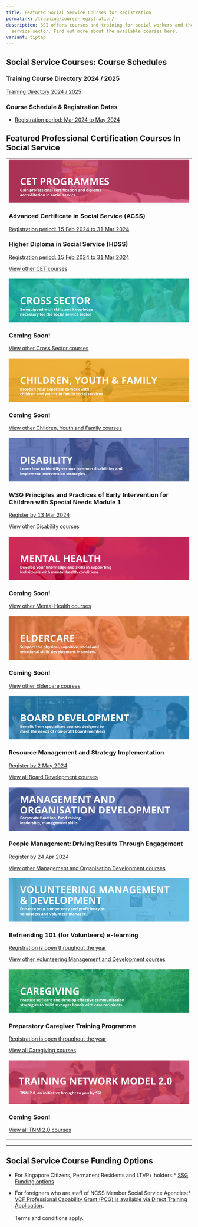 ```yaml
---
title: Featured Social Service Courses for Registration
permalink: /training/course-registration/
description: SSI offers courses and training for social workers and the social
  service sector. Find out more about the available courses here.
variant: tiptap
---
```

<h2><strong>Social Service Courses: Course Schedules</strong></h2>
<h3>Training Course Directory 2024 / 2025</h3>
<p><a href="/files/training courses/ssi_fy24_training_directory.pdf" rel="noopener noreferrer nofollow" target="_blank">Training Directory 2024 / 2025</a>
</p>
<h3>Course Schedule &amp; Registration Dates</h3>
<ul data-tight="true" class="tight">
<li>
<p><a href="/files/training%20courses/ssi%20monthly%20featured%20courses%20-%2029jan2024.pdf" rel="noopener noreferrer nofollow" target="_blank">Registration period: Mar 2024 to May 2024</a>
</p>
</li>
</ul>
<h2><strong>Featured Professional Certification Courses In Social Service</strong></h2>
<table>
<tbody>
<tr>
<td rowspan="1" colspan="1">
<div class="isomer-image-wrapper">
<img style="width: 100%" height="auto" width="100%" alt="Continuing Education &amp; Training (CET) Courses" src="/images/training/cet-v2.png">
</div>
<h3>Advanced Certificate in Social Service (ACSS)</h3>
<p><a href="https://www.ssi.gov.sg/training/cet-programmes/advanced-certificate-in-social-service/" rel="noopener noreferrer nofollow" target="\_blank">Registration period: 15 Feb 2024 to 31 Mar 2024</a>
</p>
<h3>Higher Diploma in Social Service (HDSS)</h3>
<p><a href="https://www.ssi.gov.sg/training/cet-programmes/higher-diploma-in-social-service/" rel="noopener noreferrer nofollow" target="\_blank">Registration period: 15 Feb 2024 to 31 Mar 2024</a>
</p>
<p><a href="https://www.ssi.gov.sg/training/cet-programmes/" rel="noopener noreferrer nofollow" target="\_blank">View other CET courses</a>
</p>
</td>
</tr>
<tr>
<td rowspan="1" colspan="1">
<div class="isomer-image-wrapper">
<img style="width: 100%" height="auto" width="100%" alt="Counselling, Motivational Interviewing &amp; Behaviour Therapy Courses" src="/images/training/cross-sector-v2.png">
</div>
<h3>Coming Soon!</h3>
<p></p>
<p><a href="https://www.ssi.gov.sg/training/cross-sector/" rel="noopener noreferrer nofollow" target="\_blank">View other Cross Sector courses</a>
</p>
</td>
</tr>
<tr>
<td rowspan="1" colspan="1">
<div class="isomer-image-wrapper">
<img style="width: 100%" height="auto" width="100%" alt="Children &amp; Youth Development, Family Therapy / Family Violence Courses: Equip volunteers with skills to work with children, youth and families." src="/images/training/cyf-v2.png">
</div>
<h3>Coming Soon!</h3>
<p></p>
<p><a href="https://www.ssi.gov.sg/training/cyandf/" rel="noopener noreferrer nofollow" target="\_blank">View other Children, Youth and Family courses</a>
</p>
</td>
</tr>
<tr>
<td rowspan="1" colspan="1">
<div class="isomer-image-wrapper">
<img style="width: 100%" height="auto" width="100%" alt="Disability Care / Special Needs Courses" src="/images/training/disability-v2.png">
</div>
<h3>WSQ Principles and Practices of Early Intervention for Children with Special Needs Module 1</h3>
<p><a href="https://iltms.ssi.gov.sg/Registration/schedule?coursecode=SDIS463" rel="noopener noreferrer nofollow" target="\_blank">Register by 13 Mar 2024</a>
</p>
<p></p>
<p><a href="https://www.ssi.gov.sg/training/disability/" rel="noopener noreferrer nofollow" target="\_blank">View other Disability courses</a>
</p>
</td>
</tr>
<tr>
<td rowspan="1" colspan="1">
<div class="isomer-image-wrapper">
<img style="width: 100%" height="auto" width="100%" alt="Mental Health Conditions &amp; Recovery Courses" src="/images/training/mental-health-v2.png">
</div>
<h3>Coming Soon!</h3>
<p></p>
<p><a href="https://www.ssi.gov.sg/training/mental-health" rel="noopener noreferrer nofollow" target="\_blank">View other Mental Health courses</a>
</p>
</td>
</tr>
<tr>
<td rowspan="1" colspan="1">
<div class="isomer-image-wrapper">
<img style="width: 100%" height="auto" width="100%" alt="Caring and communicating with dementia and senior persons courses" src="/images/training/eldercare-v2.png">
</div>
<h3>Coming Soon!</h3>
<p></p>
<p><a href="https://www.ssi.gov.sg/training/eldercare/" rel="noopener noreferrer nofollow" target="\_blank">View other Eldercare courses</a>
</p>
</td>
</tr>
<tr>
<td rowspan="1" colspan="1">
<div class="isomer-image-wrapper">
<img style="width: 100%" height="auto" width="100%" alt="Board Development Courses" src="/images/training/board-v2.png">
</div>
<h3>Resource Management and Strategy Implementation</h3>
<p><a href="https://www.sim.edu.sg/professional-development/courses/course-listing/resource-management-and-strategy-implementation-in-collaboration-with-franklincovey-l4-sfw-synchrono" rel="noopener noreferrer nofollow" target="\_blank">Register by 2 May 2024</a>
</p>
<p><a href="https://www.ssi.gov.sg/training/board-development/" rel="noopener noreferrer nofollow" target="\_blank">View all Board Development courses</a>
</p>
</td>
</tr>
<tr>
<td rowspan="1" colspan="1">
<div class="isomer-image-wrapper">
<img style="width: 100%" height="auto" width="100%" alt="Social Service / Nonprofit Leadership and Management Training Course" src="/images/training/mod-v2.png">
</div>
<h3>People Management: Driving Results Through Engagement</h3>
<p><a href="https://www.sim.edu.sg/professional-development/courses/course-listing/people-management-driving-results-through-engagement-in-collaboration-with-franklincovey-l3-sfw-sync" rel="noopener noreferrer nofollow" target="\_blank">Register by 24 Apr 2024</a>
</p>
<p></p>
<p><a href="https://www.ssi.gov.sg/training/management-and-organisation-development/" rel="noopener noreferrer nofollow" target="\_blank">View other Management and Organisation Development courses</a>
</p>
</td>
</tr>
<tr>
<td rowspan="1" colspan="1">
<div class="isomer-image-wrapper">
<img style="width: 100%" height="auto" width="100%" alt="Equip volunteers with knowledge, develop volunteer management capabilities" src="/images/training/volunteer-v2.png">
</div>
<h3>Befriending 101 (for Volunteers) e-learning</h3>
<p><a href="https://iltms.ssi.gov.sg/registration/schedule?coursecode=SSI0035" rel="noopener noreferrer nofollow" target="\_blank">Registration is open throughout the year</a>
</p>
<p></p>
<p><a href="https://www.ssi.gov.sg/training/volunteer-development-and-management/" rel="noopener noreferrer nofollow" target="\_blank">View other Volunteering Management and Development courses</a>
</p>
</td>
</tr>
<tr>
<td rowspan="1" colspan="1">
<div class="isomer-image-wrapper">
<img style="width: 100%" height="auto" width="100%" alt="Caregiver Training Courses" src="/images/training/caregiving-v2.png">
</div>
<h3>Preparatory Caregiver Training Programme</h3>
<p><a href="https://iltms.ssi.gov.sg/Registration/schedule?coursecode=SSI0002" rel="noopener noreferrer nofollow" target="\_blank">Registration is open throughout the year</a>
</p>
<p><a href="https://www.ssi.gov.sg/training/caregiving/" rel="noopener noreferrer nofollow" target="\_blank">View all Caregiving courses</a>
</p>
</td>
</tr>
<tr>
<td rowspan="1" colspan="1">
<div class="isomer-image-wrapper">
<img style="width: 100%" height="auto" width="100%" alt="TNM 2.0, an initiative brought to you by SSI" src="/images/training/tnm-banner.png">
</div>
<h3>Coming Soon!</h3>
<p><a href="https://www.ssi.gov.sg/training/tnm-courses/" rel="noopener noreferrer nofollow" target="\_blank">View all TNM 2.0 courses</a>
</p>
</td>
</tr>
</tbody>
</table>
<hr>
<h2><strong>Social Service Course Funding Options</strong></h2>
<ul data-tight="true" class="tight">
<li>
<p>For Singapore Citizens, Permanent Residents and LTVP+ holders:* <a href="https://www.ssg-wsg.gov.sg/individuals/training-grants-incentives.html" rel="noopener noreferrer nofollow" target="_blank">SSG Funding options</a>
</p>
</li>
<li>
<p>For foreigners who are staff of NCSS Member Social Service Agencies:*
<a href="https://www.ncss.gov.sg/grants-search/detail-page/VCFProfessionalCapabilityGrant-LocalTraining" rel="noopener noreferrer nofollow" target="_blank">VCF Professional Capability Grant (PCG) is available via Direct Training
Application</a>.
<br>
<br>Terms and conditions apply.</p>
</li>
</ul>
<p></p>
